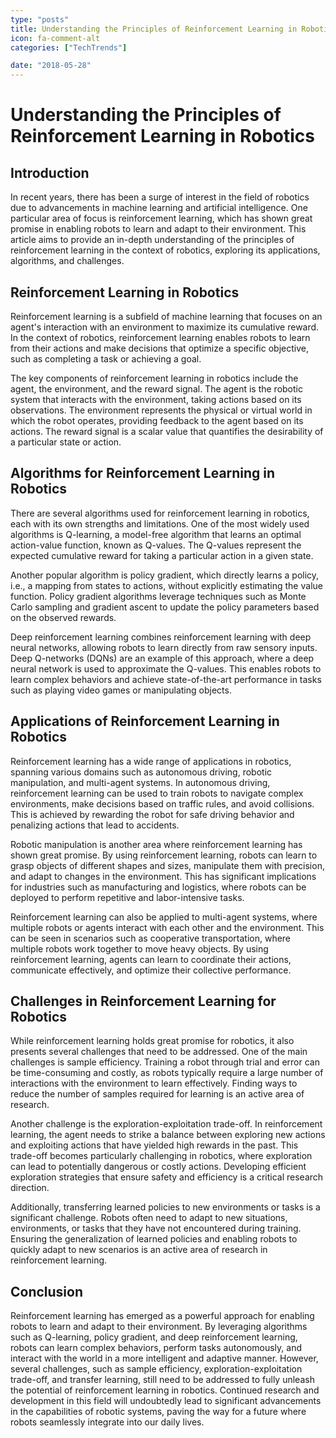 ```yaml
---
type: "posts"
title: Understanding the Principles of Reinforcement Learning in Robotics
icon: fa-comment-alt
categories: ["TechTrends"]

date: "2018-05-28"
---
```




# Understanding the Principles of Reinforcement Learning in Robotics

## Introduction

In recent years, there has been a surge of interest in the field of robotics due to advancements in machine learning and artificial intelligence. One particular area of focus is reinforcement learning, which has shown great promise in enabling robots to learn and adapt to their environment. This article aims to provide an in-depth understanding of the principles of reinforcement learning in the context of robotics, exploring its applications, algorithms, and challenges.

## Reinforcement Learning in Robotics

Reinforcement learning is a subfield of machine learning that focuses on an agent's interaction with an environment to maximize its cumulative reward. In the context of robotics, reinforcement learning enables robots to learn from their actions and make decisions that optimize a specific objective, such as completing a task or achieving a goal.

The key components of reinforcement learning in robotics include the agent, the environment, and the reward signal. The agent is the robotic system that interacts with the environment, taking actions based on its observations. The environment represents the physical or virtual world in which the robot operates, providing feedback to the agent based on its actions. The reward signal is a scalar value that quantifies the desirability of a particular state or action.

## Algorithms for Reinforcement Learning in Robotics

There are several algorithms used for reinforcement learning in robotics, each with its own strengths and limitations. One of the most widely used algorithms is Q-learning, a model-free algorithm that learns an optimal action-value function, known as Q-values. The Q-values represent the expected cumulative reward for taking a particular action in a given state.

Another popular algorithm is policy gradient, which directly learns a policy, i.e., a mapping from states to actions, without explicitly estimating the value function. Policy gradient algorithms leverage techniques such as Monte Carlo sampling and gradient ascent to update the policy parameters based on the observed rewards.

Deep reinforcement learning combines reinforcement learning with deep neural networks, allowing robots to learn directly from raw sensory inputs. Deep Q-networks (DQNs) are an example of this approach, where a deep neural network is used to approximate the Q-values. This enables robots to learn complex behaviors and achieve state-of-the-art performance in tasks such as playing video games or manipulating objects.

## Applications of Reinforcement Learning in Robotics

Reinforcement learning has a wide range of applications in robotics, spanning various domains such as autonomous driving, robotic manipulation, and multi-agent systems. In autonomous driving, reinforcement learning can be used to train robots to navigate complex environments, make decisions based on traffic rules, and avoid collisions. This is achieved by rewarding the robot for safe driving behavior and penalizing actions that lead to accidents.

Robotic manipulation is another area where reinforcement learning has shown great promise. By using reinforcement learning, robots can learn to grasp objects of different shapes and sizes, manipulate them with precision, and adapt to changes in the environment. This has significant implications for industries such as manufacturing and logistics, where robots can be deployed to perform repetitive and labor-intensive tasks.

Reinforcement learning can also be applied to multi-agent systems, where multiple robots or agents interact with each other and the environment. This can be seen in scenarios such as cooperative transportation, where multiple robots work together to move heavy objects. By using reinforcement learning, agents can learn to coordinate their actions, communicate effectively, and optimize their collective performance.

## Challenges in Reinforcement Learning for Robotics

While reinforcement learning holds great promise for robotics, it also presents several challenges that need to be addressed. One of the main challenges is sample efficiency. Training a robot through trial and error can be time-consuming and costly, as robots typically require a large number of interactions with the environment to learn effectively. Finding ways to reduce the number of samples required for learning is an active area of research.

Another challenge is the exploration-exploitation trade-off. In reinforcement learning, the agent needs to strike a balance between exploring new actions and exploiting actions that have yielded high rewards in the past. This trade-off becomes particularly challenging in robotics, where exploration can lead to potentially dangerous or costly actions. Developing efficient exploration strategies that ensure safety and efficiency is a critical research direction.

Additionally, transferring learned policies to new environments or tasks is a significant challenge. Robots often need to adapt to new situations, environments, or tasks that they have not encountered during training. Ensuring the generalization of learned policies and enabling robots to quickly adapt to new scenarios is an active area of research in reinforcement learning.

## Conclusion

Reinforcement learning has emerged as a powerful approach for enabling robots to learn and adapt to their environment. By leveraging algorithms such as Q-learning, policy gradient, and deep reinforcement learning, robots can learn complex behaviors, perform tasks autonomously, and interact with the world in a more intelligent and adaptive manner. However, several challenges, such as sample efficiency, exploration-exploitation trade-off, and transfer learning, still need to be addressed to fully unleash the potential of reinforcement learning in robotics. Continued research and development in this field will undoubtedly lead to significant advancements in the capabilities of robotic systems, paving the way for a future where robots seamlessly integrate into our daily lives.